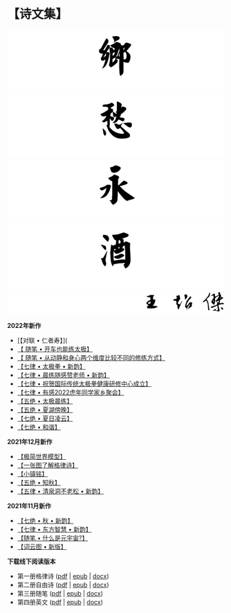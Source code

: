 # 【诗文集】

![乡](_static/images/xiang.PNG)
![愁](_static/images/chou.PNG)
![永](_static/images/yong.PNG)
![酒](_static/images/jiu.PNG)
![作者王超杰](_static/images/signature.PNG)

**2022年新作**

- [【对联 • 仁者寿】](
- [【 随笔 • 开车也能练太极】](03_proses/04_health/23.md)
- [【 随笔 • 从动静和身心两个维度比较不同的修练方式】](03_proses/04_health/22.md)
- [【七律 • 太极拳 • 新韵】](01_classic_poems/04_qi_lv/19.md)
- [【七律 • 晨练随感赞老师 • 新韵】](01_classic_poems/04_qi_lv/21.md)
- [【七律 • 祝贺国际传统太极拳健康研修中心成立】](01_classic_poems/04_qi_lv/20.md)
- [【七律 • 有感2022虎年同学家乡聚会】](01_classic_poems/04_qi_lv/22.md)
- [【五绝 • 太极晨练】](01_classic_poems/01_wu_jue/48.md)
- [【五绝 • 夏湖傍晚】](01_classic_poems/01_wu_jue/49.md)
- [【七绝 • 夏日凌云】](01_classic_poems/03_qi_jue/42.md)
- [【七绝 • 和谐】](01_classic_poems/03_qi_jue/43.md)

**2021年12月新作**

- [【极简世界模型】](03_proses/01_politics/30.md)
- [【一张图了解格律诗】](03_proses/07_poetry/12.md)
- [【小镇铭】](003_xiao_zhen.md)
- [【五绝 • 知秋】](01_classic_poems/01_wu_jue/46.md)
- [【五律 • 清泉洞不老松 • 新韵】](01_classic_poems/02_wu_lv/11.md)

**2021年11月新作**

- [【七绝 • 秋 • 新韵】](01_classic_poems/03_qi_jue/41.md)
- [【七律 • 东方智慧 • 新韵】](01_classic_poems/04_qi_lv/18.md)
- [【随笔 • 什么是元宇宙?】](03_proses/01_politics/35.md)
- [【词云图 • 新版】](006_word_cloud.md)

**下载线下阅读版本**

- 第一册格律诗 ([pdf](https://www.wcj365.xyz/offline/01_classic_poems.pdf) | [epub](https://www.wcj365.xyz/offline/01_classic_poems.epub) | [docx](https://www.wcj365.xyz/offline/01_classic_poems.docx))
- 第二册自由诗 ([pdf](https://www.wcj365.xyz/offline/02_modern_poems.pdf) | [epub](https://www.wcj365.xyz/offline/02_modern_poems.epub) | [docx](https://www.wcj365.xyz/offline/02_modern_poems.docx))
- 第三册随笔 ([pdf](https://www.wcj365.xyz/offline/03_proses.pdf) | [epub](https://www.wcj365.xyz/offline/03_proses.epub) | [docx](https://www.wcj365.xyz/offline/03_proses.docx))
- 第四册英文 ([pdf](https://www.wcj365.xyz/offline/04_english.pdf) | [epub](https://www.wcj365.xyz/offline/04_english.epub) | [docx](https://www.wcj365.xyz/offline/04_english.docx))
